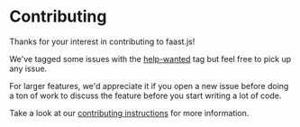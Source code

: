 # Contributing

Thanks for your interest in contributing to faast.js!

We've tagged some issues with the [help-wanted](https://github.com/GiantSquidBaby/faast.js/labels/help%20wanted) tag but feel free to pick up any issue.

For larger features, we'd appreciate it if you open a new issue before doing a ton of work to discuss the feature before you start writing a lot of code.

Take a look at our [contributing instructions](./docs/11-contributing.md) for more information.
